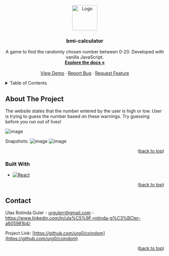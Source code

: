 
<a name="readme-top"></a>
<br />
<div align="center">
  <a href="https://github.com/github_username/repo_name">
    <img src="https://github.com/urg0/bmi-calculator/assets/81859377/7214abb0-6fc5-45c8-8f73-df92fbb01e97" alt="Logo" width="80" height="80">


  </a>

<h3 align="center">bmi-calculator</h3>

  <p align="center">
A game to find the randomly chosen number between 0-20. Developed with vanilla JavaScript.
    <br />
    <a href="https://github.com/urg0/guessMyNumber"><strong>Explore the docs »</strong></a>
    <br />
    <br />
    <a href="https://github.com/urg0/guessMyNumber">View Demo</a>
    ·
    <a href="https://github.com/urg0/guessMyNumber/issues">Report Bug</a>
    ·
    <a href="https://github.com/urg0/guessMyNumber">Request Feature</a>
  </p>
</div>




<details>
  <summary>Table of Contents</summary>
  <ol>
    <li>
      <a href="#about-the-project">About The Project</a>
      <ul>
        <li><a href="#built-with">Built With</a></li>
      </ul>
    </li>
    <li>
      <a href="#getting-started">Getting Started</a>
      <ul>
        <li><a href="#prerequisites">Prerequisites</a></li>
        <li><a href="#installation">Installation</a></li>
      </ul>
    </li>
    <li><a href="#usage">Usage</a></li>
    <li><a href="#roadmap">Roadmap</a></li>
    <li><a href="#contributing">Contributing</a></li>
    <li><a href="#license">License</a></li>
    <li><a href="#contact">Contact</a></li>
    <li><a href="#acknowledgments">Acknowledgments</a></li>
  </ol>
</details>



<!-- ABOUT THE PROJECT -->
## About The Project

The website states that the number entered by the user is high or low. User is trying to guess the number based on these warnings. Try guessing before you run out of lives!

![image](https://github.com/urg0/guessMyNumber/assets/81859377/50f2d28a-3d0c-4e95-bc9d-def838a75e5a)

Snapshots:
![image](https://github.com/urg0/guessMyNumber/assets/81859377/a201afa7-6b34-43d4-83e5-92ca3434a64b)
![image](https://github.com/urg0/guessMyNumber/assets/81859377/9e6e28a5-3e93-4690-8b3d-d627114f844b)




<p align="right">(<a href="#readme-top">back to top</a>)</p>



### Built With


* [![React][React.js]][React-url]

<p align="right">(<a href="#readme-top">back to top</a>)</p>

## Contact

Ulas Rotinda Guler  - urgulerr@gmail.com - https://www.linkedin.com/in/ula%C5%9F-rotinda-g%C3%BCler-a605981b4/

Project Link: [https://github.com/urg0/coindom](https://github.com/urg0/coindom)

<p align="right">(<a href="#readme-top">back to top</a>)</p>


[React.js]: https://img.shields.io/badge/React-20232A?style=for-the-badge&logo=react&logoColor=61DAFB
[React-url]: https://reactjs.org/
